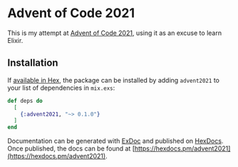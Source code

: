 # Advent of Code 2021

This is my attempt at [Advent of Code 2021](https://adventofcode.com/2021), using it as an excuse to learn Elixir.

## Installation

If [available in Hex](https://hex.pm/docs/publish), the package can be installed
by adding `advent2021` to your list of dependencies in `mix.exs`:

```elixir
def deps do
  [
    {:advent2021, "~> 0.1.0"}
  ]
end
```

Documentation can be generated with [ExDoc](https://github.com/elixir-lang/ex_doc)
and published on [HexDocs](https://hexdocs.pm). Once published, the docs can
be found at [https://hexdocs.pm/advent2021](https://hexdocs.pm/advent2021).

